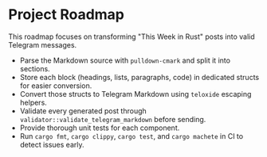 # Project Roadmap

This roadmap focuses on transforming "This Week in Rust" posts into valid Telegram messages.

- Parse the Markdown source with `pulldown-cmark` and split it into sections.
- Store each block (headings, lists, paragraphs, code) in dedicated structs for easier conversion.
- Convert those structs to Telegram Markdown using `teloxide` escaping helpers.
- Validate every generated post through `validator::validate_telegram_markdown` before sending.
- Provide thorough unit tests for each component.
- Run `cargo fmt`, `cargo clippy`, `cargo test`, and `cargo machete` in CI to detect issues early.
